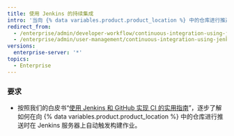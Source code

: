 ```yaml
---
title: 使用 Jenkins 的持续集成
intro: '当向 {% data variables.product.product_location %} 中的仓库进行推送时，您可以在 Jenkins 服务器上自动触发构建作业。'
redirect_from:
  - /enterprise/admin/developer-workflow/continuous-integration-using-jenkins
  - /enterprise/admin/user-management/continuous-integration-using-jenkins
versions:
  enterprise-server: '*'
topics:
  - Enterprise
---
```


### 要求

- 按照我们的白皮书“[使用 Jenkins 和 GitHub 实现 CI 的实用指南](https://resources.github.com/whitepapers/practical-guide-to-CI-with-Jenkins-and-GitHub/)”，逐步了解如何在向 {% data variables.product.product_location %} 中的仓库进行推送时在 Jenkins 服务器上自动触发构建作业。
